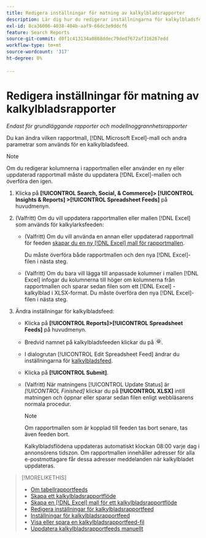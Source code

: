```yaml
---
title: Redigera inställningar för matning av kalkylbladsrapporter
description: Lär dig hur du redigerar inställningarna för kalkylbladsfeeds.
exl-id: 8ca36006-4038-404b-aaf9-66dc3e9ddcf6
feature: Search Reports
source-git-commit: d0f1c413134a0868ddec79ded7672af316267edd
workflow-type: tm+mt
source-wordcount: '317'
ht-degree: 0%

---
```


# Redigera inställningar för matning av kalkylbladsrapporter

*Endast för grundläggande rapporter och modellnoggrannhetsrapporter*

Du kan ändra vilken rapportmall, [!DNL Microsoft Excel]-mall och andra parametrar som används för en kalkylbladsfeed.

>[!NOTE]
>
> Om du redigerar kolumnerna i rapportmallen eller använder en ny eller uppdaterad rapportmall måste du uppdatera [!DNL Excel]-mallen och överföra den igen.

1. Klicka på **[!UICONTROL Search, Social, & Commerce]> [!UICONTROL Insights & Reports] >[!UICONTROL Spreadsheet Feeds]** på huvudmenyn.

1. (Valfritt) Om du vill uppdatera rapportmallen eller mallen [!DNL Excel] som används för kalkylarksfeeden:

   * (Valfritt) Om du vill använda en annan eller uppdaterad rapportmall för feeden [skapar du en ny [!DNL Excel] mall för rapportmallen](spreadsheet-feed-create-excel-template.md).

     Du måste överföra både rapportmallen och den nya [!DNL Excel]-filen i nästa steg.

   * (Valfritt) Om du bara vill lägga till anpassade kolumner i mallen [!DNL Excel] infogar du kolumnerna till höger om kolumnerna från rapportmallen och sparar sedan filen som ett [!DNL Excel] -kalkylblad i XLSX-format. Du måste överföra den nya [!DNL Excel]-filen i nästa steg.

1. Ändra inställningar för kalkylbladsfeed:

   * Klicka på **[!UICONTROL Reports]>[!UICONTROL Spreadsheet Feeds]** på huvudmenyn.

   * Bredvid namnet på kalkylbladsfeeden klickar du på ![Visa/redigera inställningar](/help/search-social-commerce/assets/settings.png "Visa/redigera inställningar").

   * I dialogrutan [!UICONTROL Edit Spreadsheet Feed] ändrar du inställningarna för [kalkylbladsfeed](spreadsheet-feed-settings.md).

   * Klicka på **[!UICONTROL Submit]**.

   * (Valfritt) När matningens [!UICONTROL Update Status] är *[!UICONTROL Finished]* klickar du på **[!UICONTROL XLSX]** intill matningen och öppnar eller sparar sedan filen enligt webbläsarens normala procedur.

     >[!NOTE]
     >
     > Om rapportmallen som är kopplad till feeden tas bort senare, tas även feeden bort.

     Kalkylbladsflödena uppdateras automatiskt klockan 08:00 varje dag i annonsörens tidszon. Om rapportmallen innehåller adresser för alla e-postmottagare får dessa adresser meddelanden när kalkylbladet uppdateras.

>[!MORELIKETHIS]
>
>* [Om tabellrapportfeeds](spreadsheet-feed-about.md)
>* [Skapa ett kalkylbladsrapportflöde](spreadsheet-feed-create.md)
>* [Skapa en [!DNL Excel] mall för ett kalkylbladsrapportflöde](spreadsheet-feed-create-excel-template.md)
>* [Redigera inställningar för kalkylbladsrapportfeed](spreadsheet-feed-edit.md)
>* [Inställningar för kalkylbladsrapportfeed](spreadsheet-feed-settings.md)
>* [Visa eller spara en kalkylbladsrapportfeed-fil](spreadsheet-feed-view-or-save.md)
>* [Uppdatera kalkylbladsrapportfeeds manuellt](spreadsheet-feed-refresh.md)
